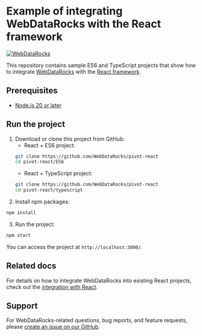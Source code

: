 # Example of integrating WebDataRocks with the React framework

[![WebDataRocks](https://cdn.webdatarocks.com/readmes/react.png)](https://www.webdatarocks.com?r=rm_react)

This repository contains sample ES6 and TypeScript projects that show how to integrate [WebDataRocks](https://www.webdatarocks.com?r=rm_react) with the [React framework](https://react.dev/).

## Prerequisites

- [Node.js 20 or later](https://nodejs.org/en/)


## Run the project

1. Download or clone this project from GitHub:
    - React + ES6 project:
    ```bash
    git clone https://github.com/WebDataRocks/pivot-react
    cd pivot-react/ES6
    ```
    - React + TypeScript project: 
    ```bash
    git clone https://github.com/WebDataRocks/pivot-react
    cd pivot-react/typescript
    ```
2. Install npm packages:
```bash
npm install
```
3. Run the project:
```bash
npm start
```
You can access the project at `http://localhost:3000/`.

## Related docs

For details on how to integrate WebDataRocks into existing React projects, check out the [integration with React](https://www.webdatarocks.com/doc/react/how-to-start-online-reporting/?r=rm_react).

## Support

For WebDataRocks-related questions, bug reports, and feature requests, please [create an issue on our GitHub](https://github.com/WebDataRocks/web-pivot-table/issues).
